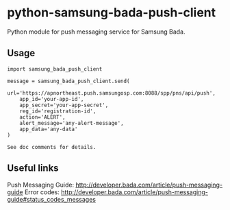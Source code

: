 python-samsung-bada-push-client
===============================

Python module for push messaging service for Samsung Bada.

Usage
-----

    import samsung_bada_push_client

    message = samsung_bada_push_client.send(
        url='https://apnortheast.push.samsungosp.com:8088/spp/pns/api/push',
        app_id='your-app-id',
        app_secret='your-app-secret',
        reg_id='registration-id',
        action='ALERT',
        alert_message='any-alert-message',
        app_data='any-data'
    )

    See doc comments for details.


Useful links
------------

Push Messaging Guide: http://developer.bada.com/article/push-messaging-guide
Error codes: http://developer.bada.com/article/push-messaging-guide#status_codes_messages
